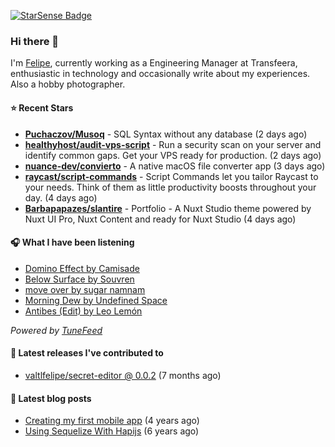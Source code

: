 <a href="https://starsense.app/developer-types" target="_blank"><img src="https://starsense.app/api/badge/?user=valtlfelipe" alt="StarSense Badge"></a>

### Hi there 👋

I'm [Felipe](https://felipevm.com), currently working as a Engineering Manager at Transfeera, enthusiastic in technology and occasionally write about my experiences. Also a hobby photographer.

#### ⭐ Recent Stars
- **[Puchaczov/Musoq](https://github.com/Puchaczov/Musoq)** - SQL Syntax without any database (2 days ago)
- **[healthyhost/audit-vps-script](https://github.com/healthyhost/audit-vps-script)** - Run a security scan on your server and identify common gaps. Get your VPS ready for production. (2 days ago)
- **[nuance-dev/convierto](https://github.com/nuance-dev/convierto)** - A native macOS file converter app (3 days ago)
- **[raycast/script-commands](https://github.com/raycast/script-commands)** - Script Commands let you tailor Raycast to your needs. Think of them as little productivity boosts throughout your day. (4 days ago)
- **[Barbapapazes/slantire](https://github.com/Barbapapazes/slantire)** - Portfolio - A Nuxt Studio theme powered by Nuxt UI Pro, Nuxt Content and ready for Nuxt Studio (4 days ago)

#### 🎧 What I have been listening
- [Domino Effect by Camisade](https://open.spotify.com/track/0kKr3CifT3nG6QNWiDdCU4)
- [Below Surface by Souvren](https://open.spotify.com/track/7tK5mSBltgvDJ6CBuaPvi1)
- [move over by sugar namnam](https://open.spotify.com/track/7rIBhcLO7nWvDuhxhkWXWj)
- [Morning Dew by Undefined Space](https://open.spotify.com/track/6w4ODC8ygnMgV5hSy1VyoE)
- [Antibes (Edit) by Leo Lemón](https://open.spotify.com/track/5hqXlyEW2t0pGCLwyv6VZP)

_Powered by [TuneFeed](https://tunefeed.app?ref=valtlfelipe-gh-profile)_ 

#### 🚀 Latest releases I've contributed to


- [valtlfelipe/secret-editor @ 0.0.2](https://github.com/valtlfelipe/secret-editor/releases/tag/0.0.2) (7 months ago)

#### 📄 Latest blog posts
- [Creating my first mobile app](https://felipevm.com/posts/creating-my-first-mobile-app/) (4 years ago)
- [Using Sequelize With Hapijs](https://felipevm.com/posts/using-sequelize-with-hapijs/) (6 years ago)
